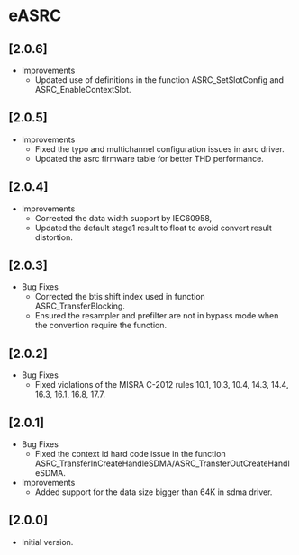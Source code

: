 # eASRC

## [2.0.6]

- Improvements
  - Updated use of definitions in the function ASRC_SetSlotConfig and ASRC_EnableContextSlot.

## [2.0.5]

- Improvements
  - Fixed the typo and multichannel configuration issues in asrc driver.
  - Updated the asrc firmware table for better THD performance.

## [2.0.4]

- Improvements
  - Corrected the data width support by IEC60958,
  - Updated the default stage1 result to float to avoid convert result distortion.

## [2.0.3]

- Bug Fixes
  - Corrected the btis shift index used in function ASRC_TransferBlocking.
  - Ensured the resampler and prefilter are not in bypass mode when the convertion require the function.

## [2.0.2]

- Bug Fixes
  - Fixed violations of the MISRA C-2012 rules 10.1, 10.3, 10.4, 14.3, 14.4, 16.3, 16.1, 16.8, 17.7.

## [2.0.1]

- Bug Fixes
  - Fixed the context id hard code issue in the function ASRC_TransferInCreateHandleSDMA/ASRC_TransferOutCreateHandleSDMA.
- Improvements
  - Added support for the data size bigger than 64K in sdma driver.

## [2.0.0]

- Initial version.

